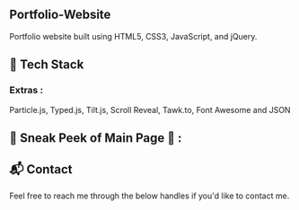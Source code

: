 ## Portfolio-Website
Portfolio website built using HTML5, CSS3, JavaScript, and jQuery.

## 📌 Tech Stack

### Extras : 
Particle.js, Typed.js, Tilt.js, Scroll Reveal, Tawk.to, Font Awesome and JSON

## 📌 Sneak Peek of Main Page 🙈 :

<h2>📬 Contact</h2>

Feel free to reach me through the below handles if you'd like to contact me.